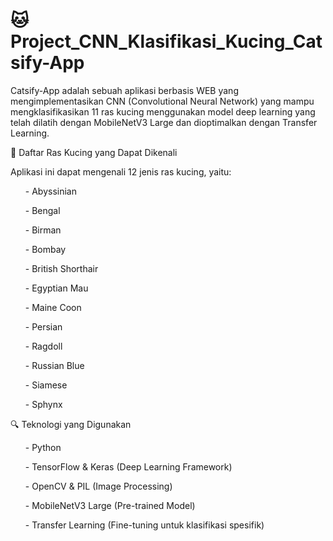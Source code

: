 <h1>🐱 Project_CNN_Klasifikasi_Kucing_Catsify-App</h1>

Catsify-App adalah sebuah aplikasi berbasis WEB yang mengimplementasikan CNN (Convolutional Neural Network) yang mampu mengklasifikasikan 11 ras kucing menggunakan model deep learning yang telah dilatih dengan MobileNetV3 Large dan dioptimalkan dengan Transfer Learning.

📌 Daftar Ras Kucing yang Dapat Dikenali

Aplikasi ini dapat mengenali 12 jenis ras kucing, yaitu:

<ul>- Abyssinian</ul>
<ul>- Bengal</ul>
<ul>- Birman</ul>
<ul>- Bombay</ul>
<ul>- British Shorthair</ul>
<ul>- Egyptian Mau</ul>
<ul>- Maine Coon</ul>
<ul>- Persian</ul>
<ul>- Ragdoll</ul>
<ul>- Russian Blue</ul>
<ul>- Siamese</ul>
<ul>- Sphynx</ul>

🔍 Teknologi yang Digunakan

<ul>- Python</ul>
<ul>- TensorFlow & Keras (Deep Learning Framework)</ul>
<ul>- OpenCV & PIL (Image Processing)</ul>
<ul>- MobileNetV3 Large (Pre-trained Model)</ul>
<ul>- Transfer Learning (Fine-tuning untuk klasifikasi spesifik)</ul>
